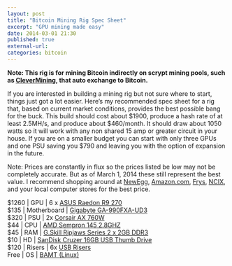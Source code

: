 ```yaml
---
layout: post
title: "Bitcoin Mining Rig Spec Sheet"
excerpt: "GPU mining made easy"
date: 2014-03-01 21:30
published: true
external-url:
categories: bitcoin
---
```

__Note: This rig is for mining Bitcoin indirectly on scrypt mining pools, such as [CleverMining](https://www.clevermining.com), that auto exchange to Bitcoin.__

If you are interested in building a mining rig but not sure where to start, things just got a lot easier.
Here’s my recommended spec sheet for a rig that, based on current market conditions, provides the best possible bang for the buck.
This build should cost about $1900, produce a hash rate of at least 2.5MH/s, and produce about $460/month.
It should draw about 1050 watts so it will work with any non shared 15 amp or greater circuit in your house.
If you are on a smaller budget you can start with only three GPUs and one PSU saving you $790 and leaving you with the option of expansion in the future.

Note: Prices are constantly in flux so the prices listed be low may not be completely accurate. But as of March 1, 2014 these still represent the best value.
I recommend shopping around at [NewEgg](http://www.newegg.com), [Amazon.com](http://www.amazon.com), [Frys](http://www.frys.com), [NCIX](http://www.ncix.com), and your local computer stores for the best price.

$1260 | GPU | 6 x [ASUS Raedon R9 270](http://www.amazon.com/gp/product/B00GWV0ZD8/?ie=UTF8&camp=1789&creative=9325&linkCode=ur2&tag=shnomo-20)  
$135 | Motherboard | [Gigabyte GA-990FXA-UD3](http://www.amazon.com/gp/product/B0055QYKQO/?ie=UTF8&camp=1789&creative=9325&linkCode=ur2&tag=shnomo-20)  
$320 | PSU | 2x [Corsair AX 760W](http://www.amazon.com/gp/product/B00A0HZMEM/?ie=UTF8&camp=1789&creative=9325&linkCode=ur2&tag=shnomo-20)  
$44 | CPU | [AMD Sempron 145 2.8GHZ](http://www.amazon.com/gp/product/B0040BPHJO/?ie=UTF8&camp=1789&creative=9325&linkCode=ur2&tag=shnomo-20)  
$45 | RAM | [G.Skill Ripjaws Series 2 x 2GB DDR3](http://www.amazon.com/gp/product/B002RPCLH6/?ie=UTF8&camp=1789&creative=9325&linkCode=ur2&tag=shnomo-20)  
$10 | HD | [SanDisk Cruzer 16GB USB Thumb Drive](http://www.amazon.com/gp/product/B005FYNSZA/?ie=UTF8&camp=1789&creative=9325&linkCode=ur2&tag=shnomo-20)  
$120 | Risers | 6x [USB Risers](http://www.magicgrowing.com/bitcoin-mining/pci-e-powered-riser-card-100cm-40-usb-cable)  
Free | OS | [BAMT (Linux)](https://litecointalk.org/index.php?topic=2924.0)  
